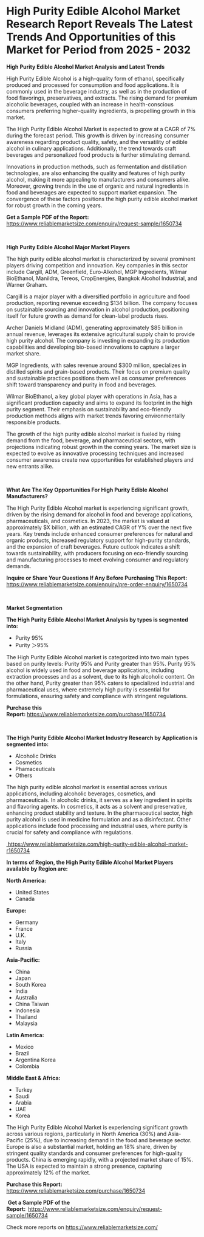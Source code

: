 <p><h1>High Purity Edible Alcohol Market Research Report Reveals The Latest Trends And Opportunities of this Market for Period from 2025 - 2032</h1></p><p><strong>High Purity Edible Alcohol Market Analysis and Latest Trends</strong></p>
<p><p>High Purity Edible Alcohol is a high-quality form of ethanol, specifically produced and processed for consumption and food applications. It is commonly used in the beverage industry, as well as in the production of food flavorings, preservatives, and extracts. The rising demand for premium alcoholic beverages, coupled with an increase in health-conscious consumers preferring higher-quality ingredients, is propelling growth in this market.</p><p>The High Purity Edible Alcohol Market is expected to grow at a CAGR of 7% during the forecast period. This growth is driven by increasing consumer awareness regarding product quality, safety, and the versatility of edible alcohol in culinary applications. Additionally, the trend towards craft beverages and personalized food products is further stimulating demand.</p><p>Innovations in production methods, such as fermentation and distillation technologies, are also enhancing the quality and features of high purity alcohol, making it more appealing to manufacturers and consumers alike. Moreover, growing trends in the use of organic and natural ingredients in food and beverages are expected to support market expansion. The convergence of these factors positions the high purity edible alcohol market for robust growth in the coming years.</p></p>
<p><strong>Get a Sample PDF of the Report:&nbsp;</strong> <a href="https://www.reliablemarketsize.com/enquiry/request-sample/1650734?utm_campaign=3307&utm_medium=2&utm_source=Github&utm_content=ia&utm_term=23032025&utm_id=high-purity-edible-alcohol">https://www.reliablemarketsize.com/enquiry/request-sample/1650734</a></p>
<p>&nbsp;</p>
<p><strong>High Purity Edible Alcohol Major Market Players</strong></p>
<p><p>The high purity edible alcohol market is characterized by several prominent players driving competition and innovation. Key companies in this sector include Cargill, ADM, Greenfield, Euro-Alkohol, MGP Ingredients, Wilmar BioEthanol, Manildra, Tereos, CropEnergies, Bangkok Alcohol Industrial, and Warner Graham.</p><p>Cargill is a major player with a diversified portfolio in agriculture and food production, reporting revenue exceeding $134 billion. The company focuses on sustainable sourcing and innovation in alcohol production, positioning itself for future growth as demand for clean-label products rises.</p><p>Archer Daniels Midland (ADM), generating approximately $85 billion in annual revenue, leverages its extensive agricultural supply chain to provide high purity alcohol. The company is investing in expanding its production capabilities and developing bio-based innovations to capture a larger market share.</p><p>MGP Ingredients, with sales revenue around $300 million, specializes in distilled spirits and grain-based products. Their focus on premium quality and sustainable practices positions them well as consumer preferences shift toward transparency and purity in food and beverages.</p><p>Wilmar BioEthanol, a key global player with operations in Asia, has a significant production capacity and aims to expand its footprint in the high purity segment. Their emphasis on sustainability and eco-friendly production methods aligns with market trends favoring environmentally responsible products.</p><p>The growth of the high purity edible alcohol market is fueled by rising demand from the food, beverage, and pharmaceutical sectors, with projections indicating robust growth in the coming years. The market size is expected to evolve as innovative processing techniques and increased consumer awareness create new opportunities for established players and new entrants alike.</p></p>
<p>&nbsp;</p>
<p><strong>What Are The Key Opportunities For High Purity Edible Alcohol Manufacturers?</strong></p>
<p><p>The High Purity Edible Alcohol market is experiencing significant growth, driven by the rising demand for alcohol in food and beverage applications, pharmaceuticals, and cosmetics. In 2023, the market is valued at approximately $X billion, with an estimated CAGR of Y% over the next five years. Key trends include enhanced consumer preferences for natural and organic products, increased regulatory support for high-purity standards, and the expansion of craft beverages. Future outlook indicates a shift towards sustainability, with producers focusing on eco-friendly sourcing and manufacturing processes to meet evolving consumer and regulatory demands.</p></p>
<p><strong>Inquire or Share Your Questions If Any Before Purchasing This Report:</strong> <a href="https://www.reliablemarketsize.com/enquiry/pre-order-enquiry/1650734?utm_campaign=3307&utm_medium=2&utm_source=Github&utm_content=ia&utm_term=23032025&utm_id=high-purity-edible-alcohol">https://www.reliablemarketsize.com/enquiry/pre-order-enquiry/1650734</a></p>
<p>&nbsp;</p>
<p><strong>Market Segmentation</strong></p>
<p><strong>The High Purity Edible Alcohol Market Analysis by types is segmented into:</strong></p>
<p><ul><li>Purity 95%</li><li>Purity ＞95%</li></ul></p>
<p><p>The High Purity Edible Alcohol market is categorized into two main types based on purity levels: Purity 95% and Purity greater than 95%. Purity 95% alcohol is widely used in food and beverage applications, including extraction processes and as a solvent, due to its high alcoholic content. On the other hand, Purity greater than 95% caters to specialized industrial and pharmaceutical uses, where extremely high purity is essential for formulations, ensuring safety and compliance with stringent regulations.</p></p>
<p><strong>Purchase this Report:&nbsp;</strong><a href="https://www.reliablemarketsize.com/purchase/1650734?utm_campaign=3307&utm_medium=2&utm_source=Github&utm_content=ia&utm_term=23032025&utm_id=high-purity-edible-alcohol">https://www.reliablemarketsize.com/purchase/1650734</a></p>
<p>&nbsp;</p>
<p><strong>The High Purity Edible Alcohol Market Industry Research by Application is segmented into:</strong></p>
<p><ul><li>Alcoholic Drinks</li><li>Cosmetics</li><li>Phamaceuticals</li><li>Others</li></ul></p>
<p><p>The high purity edible alcohol market is essential across various applications, including alcoholic beverages, cosmetics, and pharmaceuticals. In alcoholic drinks, it serves as a key ingredient in spirits and flavoring agents. In cosmetics, it acts as a solvent and preservative, enhancing product stability and texture. In the pharmaceutical sector, high purity alcohol is used in medicine formulation and as a disinfectant. Other applications include food processing and industrial uses, where purity is crucial for safety and compliance with regulations.</p></p>
<p><a href="https://www.reliablemarketsize.com/high-purity-edible-alcohol-market-r1650734?utm_campaign=3307&utm_medium=2&utm_source=Github&utm_content=ia&utm_term=23032025&utm_id=high-purity-edible-alcohol">&nbsp;https://www.reliablemarketsize.com/high-purity-edible-alcohol-market-r1650734</a></p>
<p><strong>In terms of Region, the High Purity Edible Alcohol Market Players available by Region are:</strong></p>
<p>
    <p> <strong> North America: </strong>
        <ul>
            <li>United States</li>
            <li>Canada</li>
        </ul>
        </p> 
    <p> <strong> Europe: </strong>
        <ul>
            <li>Germany</li>
            <li>France</li>
            <li>U.K.</li>
            <li>Italy</li>
            <li>Russia</li>
        </ul>
        </p> 
    <p> <strong> Asia-Pacific: </strong>
        <ul>
            <li>China</li>
            <li>Japan</li>
            <li>South Korea</li>
            <li>India</li>
            <li>Australia</li>
            <li>China Taiwan</li>
            <li>Indonesia</li>
            <li>Thailand</li>
            <li>Malaysia</li>
        </ul>
        </p> 
    <p> <strong> Latin America: </strong>
        <ul>
            <li>Mexico</li>
            <li>Brazil</li>
            <li>Argentina Korea</li>
            <li>Colombia</li>
        </ul>
        </p> 
    <p> <strong> Middle East & Africa: </strong>
        <ul>
            <li>Turkey</li>
            <li>Saudi</li>
            <li>Arabia</li>
            <li>UAE</li>
            <li>Korea</li>
        </ul>
    </p>
    </p>
<p><p>The High Purity Edible Alcohol Market is experiencing significant growth across various regions, particularly in North America (30%) and Asia-Pacific (25%), due to increasing demand in the food and beverage sector. Europe is also a substantial market, holding an 18% share, driven by stringent quality standards and consumer preferences for high-quality products. China is emerging rapidly, with a projected market share of 15%. The USA is expected to maintain a strong presence, capturing approximately 12% of the market.</p></p>
<p><strong>Purchase this Report: </strong><a href="https://www.reliablemarketsize.com/purchase/1650734?utm_campaign=3307&utm_medium=2&utm_source=Github&utm_content=ia&utm_term=23032025&utm_id=high-purity-edible-alcohol">https://www.reliablemarketsize.com/purchase/1650734</a></p>
<p>&nbsp;<strong>Get a Sample PDF of the Report:&nbsp;&nbsp;</strong><a href="https://www.reliablemarketsize.com/enquiry/request-sample/1650734?utm_campaign=3307&utm_medium=2&utm_source=Github&utm_content=ia&utm_term=23032025&utm_id=high-purity-edible-alcohol">https://www.reliablemarketsize.com/enquiry/request-sample/1650734</a></p>
<p><strong></strong></p>
<p>Check more reports on <a href="https://www.reliablemarketsize.com/?utm_campaign=3307&utm_medium=2&utm_source=Github&utm_content=ia&utm_term=23032025&utm_id=high-purity-edible-alcohol">https://www.reliablemarketsize.com/</a></p>